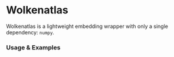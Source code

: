 # Wolkenatlas

Wolkenatlas is a lightweight embedding wrapper with only a single dependency: `numpy`.

### Usage & Examples
